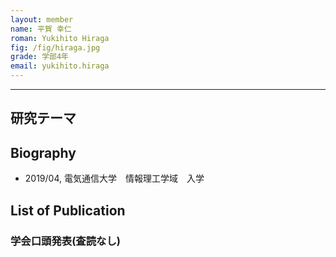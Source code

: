 ```yaml
---
layout: member
name: 平賀 幸仁
roman: Yukihito Hiraga
fig: /fig/hiraga.jpg
grade: 学部4年
email: yukihito.hiraga
---
```


---


## 研究テーマ

## Biography
- 2019/04, 電気通信大学　情報理工学域　入学


## List of Publication

### 学会口頭発表(査読なし)
